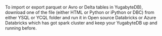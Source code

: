 
To import or export parquet or Avro or Delta tables in YugabyteDB), download one of the file (either HTML or Python or iPython or DBC) from either YSQL or YCQL folder and run it in Open source Databricks or Azure Databricks which has got spark cluster and keep your YugabyteDB up and running before.



